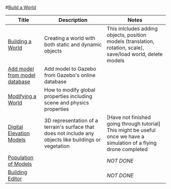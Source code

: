 #[Build a World][1]



|Title|Description|Notes|
|----|----|----|
|[Building a World][13]|Creating a world with both static and dynamic objects|This inlcludes adding objects, position models (translation, rotation, scale), save/load world, delete models|
|[Add model from model database][3]|Add model to Gazebo from Gazebo's online database||
|[Modifying a World][14]|How to modify global properties including scene and physics properties||
|[Digital Elevation Models][15]|3D representation of a terrain's surface that does not include any objects like buildings or vegetation|[Have not finished going through tutorial] This might be useful once we have a simulation of a flying drone completed|
|[Population of Models][38]||*NOT DONE*|
|[Building Editor][39]||*NOT DONE*|

[1]: http://gazebosim.org/tutorials?cat=build_world
[13]: ../gazebo_notes/building-a-world.md
[3]: ../gazebo_notes/add_model_from_model_database.md
[14]: ../gazebo_notes/modifying-world.md
[15]: ../gazebo_notes/digital_elevation_models.md 
[38]: ../gazebo_notes/pop_models.md
[39]: ../gazebo_notes/building_editor.md
